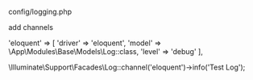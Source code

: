config/logging.php

add channels

'eloquent' => [
    'driver' => 'eloquent',
    'model' => \App\Modules\Base\Models\Log::class,
    'level' => 'debug'
],

\Illuminate\Support\Facades\Log::channel('eloquent')->info('Test Log');